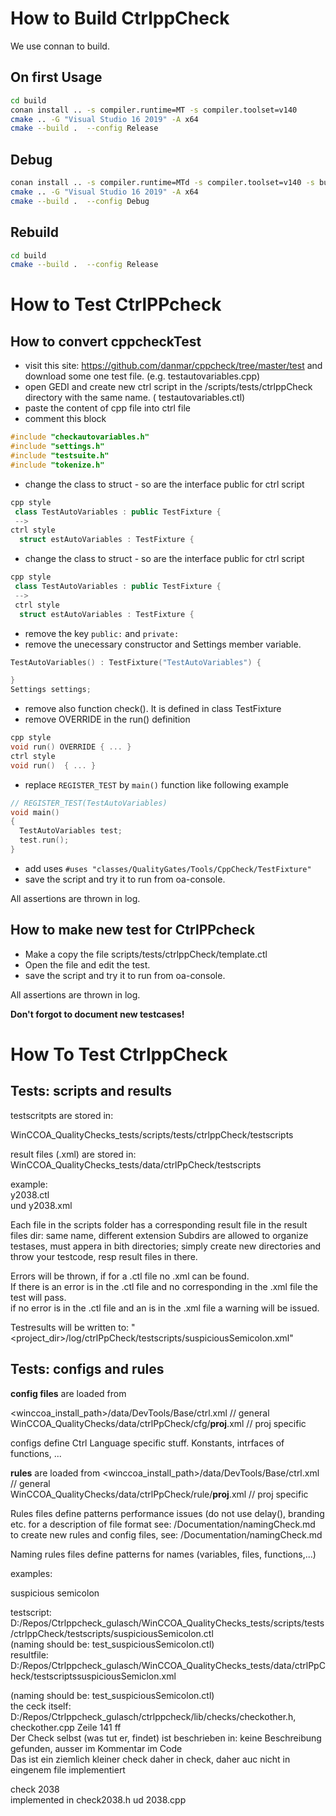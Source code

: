# How to Build CtrlppCheck

We use connan to build.

## On first Usage

```bash
cd build
conan install .. -s compiler.runtime=MT -s compiler.toolset=v140
cmake .. -G "Visual Studio 16 2019" -A x64
cmake --build .  --config Release
```

## Debug

```bash 
conan install .. -s compiler.runtime=MTd -s compiler.toolset=v140 -s build_type=Debug --build=missing
cmake .. -G "Visual Studio 16 2019" -A x64
cmake --build .  --config Debug
```

## Rebuild

```bash
cd build
cmake --build .  --config Release
```

# How to Test CtrlPPcheck

## How to convert cppcheckTest

+ visit this site: <https://github.com/danmar/cppcheck/tree/master/test> and download some one test file.  (e.g. testautovariables.cpp)
+ open GEDI and create new ctrl script in the /scripts/tests/ctrlppCheck directory with the same name. ( testautovariables.ctl)
+ paste the content of cpp file into ctrl file
+ comment this block

```cpp
#include "checkautovariables.h"
#include "settings.h"
#include "testsuite.h"
#include "tokenize.h"
```

+ change the class to struct - so are the interface public for ctrl script

```cpp
cpp style
 class TestAutoVariables : public TestFixture {
 --> 
ctrl style
  struct estAutoVariables : TestFixture {
```

+ change the class to struct - so are the interface public for ctrl script

```cpp
cpp style
 class TestAutoVariables : public TestFixture {
 --> 
 ctrl style
  struct estAutoVariables : TestFixture {
```

+ remove the key `public:` and `private:`
+ remove the unecessary constructor and Settings member variable.

```cpp
TestAutoVariables() : TestFixture("TestAutoVariables") {

}
Settings settings; 
```

+ remove also function check(). It is defined in class TestFixture
+ remove OVERRIDE in the run() definition

```cpp
cpp style
void run() OVERRIDE { ... }
ctrl style
void run()  { ... }
```

+ replace `REGISTER_TEST` by `main()` function like following example

```cpp
// REGISTER_TEST(TestAutoVariables)
void main()
{
  TestAutoVariables test;
  test.run();
}
```

+ add uses  `#uses "classes/QualityGates/Tools/CppCheck/TestFixture"`
+ save the script and try it to run from oa-console.

 All assertions are thrown in log.

## How to make new test for CtrlPPcheck

+ Make a copy the file scripts/tests/ctrlppCheck/template.ctl
+ Open the file and edit the test.
+ save the script and try it to run from oa-console.

 All assertions are thrown in log.

**Don't forgot to document new testcases!**

# How To Test CtrlppCheck

## Tests: scripts and results

testscritpts are stored in:  

WinCCOA_QualityChecks_tests/scripts/tests/ctrlppCheck/testscripts

result files (.xml) are stored in:  
WinCCOA_QualityChecks_tests/data/ctrlPpCheck/testscripts

example:  
y2038.ctl  
und y2038.xml  

Each file in the scripts folder has a corresponding result file in the result files dir: same name, different extension
Subdirs are allowed to organize testases, must appera in bith directories; simply create new directories and throw your testcode, resp result files in there.  

Errors will be thrown, if for a .ctl file no .xml can be found.  
If there is an error is in the .ctl file and no corresponding <error> in the .xml file the test will pass.  
if  no error is in the .ctl file and an <error> is in the .xml file a warning will be issued.  

Testresults will be written to: "<project_dir>/log/ctrlPpCheck/testscripts/suspiciousSemicolon.xml"

## Tests: configs and rules

**config files** are loaded from 

<winccoa_install_path>/data/DevTools/Base/ctrl.xml // general  
WinCCOA_QualityChecks/data/ctrlPpCheck/cfg/__proj__.xml // proj specific  

configs define Ctrl Language specific stuff. Konstants, intrfaces of functions, ...

**rules** are loaded from
<winccoa_install_path>/data/DevTools/Base/ctrl.xml // general  
WinCCOA_QualityChecks/data/ctrlPpCheck/rule/__proj__.xml // proj specific  

Rules files define patterns
performance issues (do not use delay(), branding etc.
for a description of file format see: /Documentation/namingCheck.md
to create new rules and config files, see: /Documentation/namingCheck.md

Naming rules files define patterns 
for names (variables, files, functions,...)

examples:  

suspicious semicolon

testscript: D:/Repos/Ctrlppcheck_gulasch/WinCCOA_QualityChecks_tests/scripts/tests/ctrlppCheck/testscripts/suspiciousSemicolon.ctl  
(naming should be: test_suspiciousSemicolon.ctl)  
resultfile: D:/Repos/Ctrlppcheck_gulasch/WinCCOA_QualityChecks_tests/data/ctrlPpCheck/testscriptssuspiciousSemiclon.xml  

(naming should be: test_suspiciousSemicolon.ctl)  
the ceck itself:  
D:/Repos/Ctrlppcheck_gulasch/ctrlppcheck/lib/checks/checkother.h, checkother.cpp Zeile 141 ff  
Der Check selbst (was tut er, findet) ist beschrieben in:  keine Beschreibung gefunden, ausser im Kommentar im Code  
Das ist ein ziemlich kleiner check daher in check, daher auc nicht in eingenem file implementiert  

check 2038  
implemented in check2038.h ud 2038.cpp
